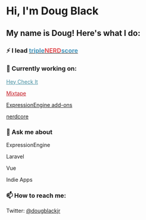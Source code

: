 # Hi, I'm Doug Black

## My name is Doug! Here's what I do:

### ⚡ I lead <a href="https://triplenerdscore.net" title="tripleNERDscore" target="_blank"><span style="color:#4496bc !important">triple</span><span style="color:#e35256 !important">NERD</span><span style="color:#4496bc !important">score</span></a>

### 🔭 Currently working on:

<a href="https://heycheckit.com/" title="Hey Check It" target="_blank" style="color:#458fa1 !important">Hey Check It</a>

<a href="https://gomixtape.com/" title="Mixtape" target="_blank" style="color:#c3121c !important">Mixtape</a>

<a href="https://expressionengine.com/add-ons/developer/triplenerdscore" title="EE Addons" target="_blank">ExpressionEngine add-ons</a>

<a href="https://nerdcore.codes/" title="Nerdcore" target="_blank">nerdcore</a>

### 💬 Ask me about

ExpressionEngine

Laravel

Vue

Indie Apps

### 📫 How to reach me:

Twitter: [@dougblackjr](https://twitter.com/dougblackjr)
